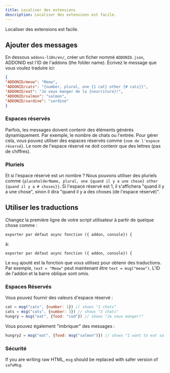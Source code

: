 ```yaml
---
title: Localiser des extensions
description: Localiser des extensions est facile.
---
```

Localiser des extensions est facile.

## Ajouter des messages
En dessous `addons-l10n/en/`, créer un ficher nommé `ADDONID.json`,  ADDONID est l'ID de l'addons (the folder name). Écrivez le message que vous voulez traduire ici:

```json
{
"ADDONID/meow": "Meow",
"ADDONID/cats": "{number, plural, one {1 cat} other {# cats}}",
"ADDONID/eat": "Je veux manger de la {nourriture}!",
"ADDONID/salmon": "salmon",
"ADDONID/sardine": "sardine"
}
```

### Espaces réservés
Parfois, les messages doivent contenir des éléments générés dynamiquement. Par exemple, le nombre de chats ou l'entrée. Pour gérer cela, vous pouvez utiliser des espaces réservés comme `{nom de l'espace réservé}`. Le nom de l'espace réservé ne doit contenir que des lettres (pas de chiffres).

### Pluriels
Et si l'espace réservé est un nombre ? Nous pouvons utiliser des pluriels comme `{placeholderName, plural, one {quand il y a une chose} other {quand il y a # choses}}`. Si l'espace réservé est 1, il s'affichera "quand il y a une chose", sinon il dira "quand il y a des choses (de l'espace réservé)". 

## Utiliser les traductions
Changez la première ligne de votre script utilisateur à partir de quelque chose comme :
```
exporter par défaut async fonction ({ addon, console}) {
```

à:
```
exporter par défaut async fonction ({ addon, console}) {
```

Le `msg` ajouté est la fonction que vous utilisez pour obtenir des traductions. Par exemple, `text = "Meow"` peut maintenant être `text = msg("meow")`. L'ID de l'addon et la barre oblique sont omis.

### Espaces Réservés
Vous pouvez fournir des valeurs d'espace réservé :
```js
cat = msg("cats", {number: 1}) // shows "1 chats"
cats = msg("cats", {number: 3}) // shows "3 chats"
hungry = msg("eat", {food: "cod"}) // shows "Je veux manger!"
```

Vous pouvez également "imbriquer" des messages :
```js
hungry2 = msg("eat", {food: msg("salmon")}) // shows "I want to eat salmon!"
```

### Sécurité
If you are writing raw HTML, `msg` should be replaced with safer version of `safeMsg`.
